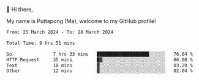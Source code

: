 👋 Hi there,

My name is Puttapong (Ma), welcome to my GitHub profile!

<!--START_SECTION:waka-->

```txt
From: 25 March 2024 - To: 28 March 2024

Total Time: 9 hrs 51 mins

Go               7 hrs 33 mins   ███████████████████░░░░░░   76.64 %
HTTP Request     35 mins         █▓░░░░░░░░░░░░░░░░░░░░░░░   06.00 %
Text             18 mins         ▓░░░░░░░░░░░░░░░░░░░░░░░░   03.20 %
Other            12 mins         ▓░░░░░░░░░░░░░░░░░░░░░░░░   02.04 %
```

<!--END_SECTION:waka-->
